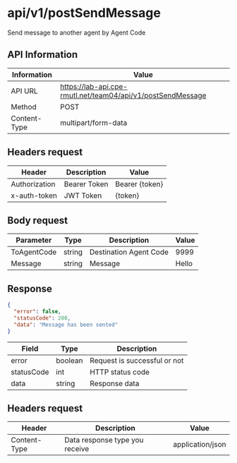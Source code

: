 # api/v1/postSendMessage

Send message to another agent by Agent Code

## API Information

| Information  | Value                                                       |
| ------------ | ----------------------------------------------------------- |
| API URL      | https://lab-api.cpe-rmutl.net/team04/api/v1/postSendMessage |
| Method       | POST                                                        |
| Content-Type | multipart/form-data                                         |

## Headers request

| Header        | Description  | Value          |
| ------------- | ------------ | -------------- |
| Authorization | Bearer Token | Bearer {token} |
| x-auth-token  | JWT Token    | {token}        |

## Body request

| Parameter   | Type   | Description            | Value |
| ----------- | ------ | ---------------------- | ----- |
| ToAgentCode | string | Destination Agent Code | 9999  |
| Message     | string | Message                | Hello |

## Response

```json
{
  "error": false,
  "statusCode": 200,
  "data": "Message has been sented"
}
```

| Field      | Type    | Description                  |
| ---------- | ------- | ---------------------------- |
| error      | boolean | Request is successful or not |
| statusCode | int     | HTTP status code             |
| data       | string  | Response data                |

## Headers request

| Header       | Description                    | Value            |
| ------------ | ------------------------------ | ---------------- |
| Content-Type | Data response type you receive | application/json |